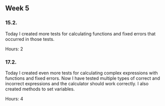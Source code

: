## Week 5

### 15.2.

Today I created more tests for calculating functions and fixed errors that occurred in those tests.

Hours: 2

### 17.2.

Today I created even more tests for calculating complex expressions with functions and fixed errors. Now I have tested multiple types of correct and incorrect expressions and the calculator should work correctly. I also created methods to set variables.

Hours: 4
